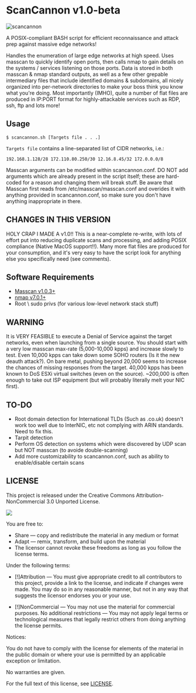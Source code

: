 # ScanCannon v1.0-beta

![scancannon](https://i.kym-cdn.com/photos/images/original/000/175/719/1155844718213mp8.jpg)

A POSIX-compliant BASH script for efficient reconnaissance and attack prep against massive edge networks!

Handles the enumeration of large edge networks at high speed. Uses masscan to quickly identify open ports, then calls nmap to gain details on the systems / services listening on those ports. Data is stored in both masscan & nmap standard outputs, as well as a few other grepable intermediary files that include identified domains & subdomains, all nicely organized into per-network directories to make your boss think you know what you're doing. Most importantly (IMHO), quite a number of flat files are produced in IP:PORT format for highly-attackable services such as RDP, ssh, ftp and lots more!

## Usage

`$ scancannon.sh [Targets file . . .]`

`Targets file` contains a line-separated list of CIDR networks, i.e.:

`
192.168.1.128/28
172.110.80.250/30
12.16.8.45/32
172.0.0.0/8
`

Masscan arguments can be modified within scancannon.conf. DO NOT add arguments which are already present in the script itself; these are hard-coded for a reason and changing them will break stuff. Be aware that Masscan first reads from /etc/masscan/masscan.conf and overides it with anything provided in scancannon.conf, so make sure you don't have anything inappropriate in there.

## CHANGES IN THIS VERSION

HOLY CRAP I MADE A v1.0!! This is a near-complete re-write, with lots of effort put into reducing duplicate scans and processing, and adding POSIX compliance (Native MacOS support!!). Many more flat files are produced for your consumption, and it's very easy to have the script look for anything else you specifically need (see comments). 

## Software Requirements

* [Masscan v1.0.3+](https://github.com/robertdavidgraham/masscan)
* [nmap v7.0.1+](https://github.com/nmap/nmap)
* Root \ sudo privs (for various low-level network stack stuff)

## WARNING

It is VERY FEASIBLE to execute a Denial of Service against the target networks, even when launching from a single source. You should start with a very low masscan max-rate (5,000-10,000 kpps) and increase slowly to test. Even 10,000 kpps can take down some SOHO routers (Is it the new deauth attack?). On bare metal, pushing beyond 20,000 seems to increase the chances of missing responses from the target. 40,000 kpps has been known to DoS ESXi virtual switches (even on the source). ~200,000 is often enough to take out ISP equipment (but will probably literally melt your NIC first).

## TO-DO

* Root domain detection for International TLDs (Such as .co.uk) doesn't work too well due to InterNIC, etc not complying with ARIN standards. Need to fix this.
* Tarpit detection
* Perform OS detection on systems which were discovered by UDP scan but NOT masscan (to avoide double-scanning)
* Add more customizability to scancannon.conf, such as ability to enable/disable certain scans

## LICENSE

This project is released under the Creative Commons Attribution-NonCommercial 3.0 Unported License.

![](https://upload.wikimedia.org/wikipedia/commons/9/99/Cc-by-nc_icon.svg)

You are free to:

* Share — copy and redistribute the material in any medium or format
* Adapt — remix, transform, and build upon the material
* The licensor cannot revoke these freedoms as long as you follow the license terms.

Under the following terms:

* [!]Attribution — You must give appropriate credit to all contributors to this project, provide a link to the license, and indicate if changes were made. You may do so in any reasonable manner, but not in any way that suggests the licensor endorses you or your use.

* [!]NonCommercial — You may not use the material for commercial purposes.
No additional restrictions — You may not apply legal terms or technological measures that legally restrict others from doing anything the license permits.

Notices:

You do not have to comply with the license for elements of the material in the public domain or where your use is permitted by an applicable exception or limitation.

No warranties are given.

For the full text of this license, see [LICENSE](https://github.com/johnnyxmas/ScanCannon/blob/master/LICENSE).
